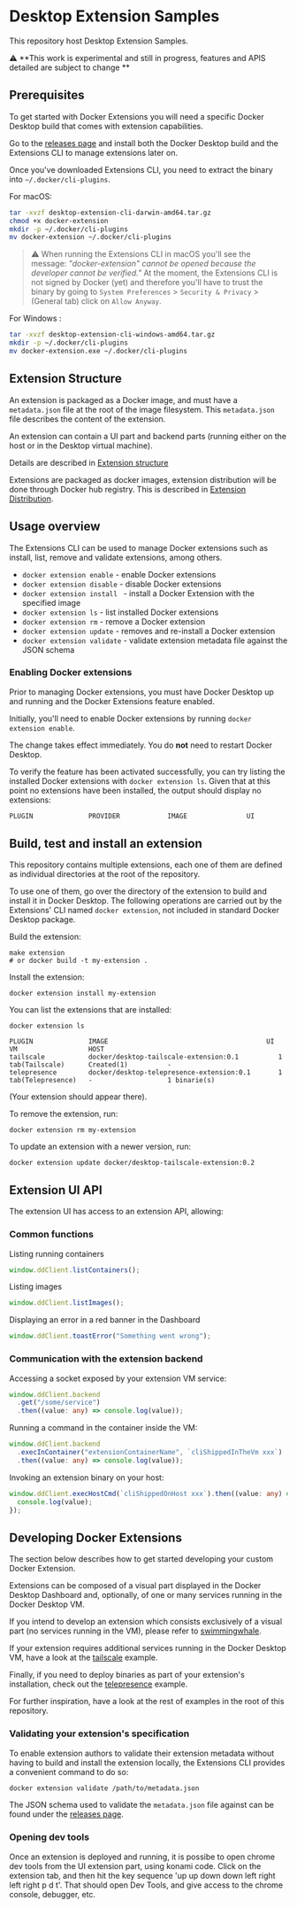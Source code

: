 # Desktop Extension Samples

This repository host Desktop Extension Samples.

:warning: **This work is experimental and still in progress, features and APIS detailed are subject to change **

## Prerequisites

To get started with Docker Extensions you will need a specific Docker Desktop build that comes with extension capabilities.

Go to the [releases page](https://github.com/docker/desktop-extension-samples/releases/latest) and install both the Docker Desktop build and the Extensions CLI to manage extensions later on.

Once you've downloaded Extensions CLI, you need to extract the binary into `~/.docker/cli-plugins`.

For macOS:

```bash
tar -xvzf desktop-extension-cli-darwin-amd64.tar.gz
chmod +x docker-extension
mkdir -p ~/.docker/cli-plugins
mv docker-extension ~/.docker/cli-plugins
```

> :warning: When running the Extensions CLI in macOS you'll see the message: _"docker-extension" cannot be opened because the developer cannot be verified."_ At the moment, the Extensions CLI is not signed by Docker (yet) and therefore you'll have to trust the binary by going to `System Preferences` > `Security & Privacy` > (General tab) click on `Allow Anyway`.

For Windows :

```bash
tar -xvzf desktop-extension-cli-windows-amd64.tar.gz
mkdir -p ~/.docker/cli-plugins
mv docker-extension.exe ~/.docker/cli-plugins
```

## Extension Structure

An extension is packaged as a Docker image, and must have a `metadata.json` file at the root of the image filesystem.
This `metadata.json` file describes the content of the extension.

An extension can contain a UI part and backend parts (running either on the host or in the Desktop virtual machine).

Details are described in [Extension structure](docs/METADATA.md)

Extensions are packaged as docker images, extension distribution will be done through Docker hub registry. This is described in [Extension Distribution](docs/DISTRIBUTION.md).

## Usage overview

The Extensions CLI can be used to manage Docker extensions such as install, list, remove and validate extensions, among others.

- `docker extension enable` - enable Docker extensions
- `docker extension disable` - disable Docker extensions
- `docker extension install ` - install a Docker Extension with the specified image
- `docker extension ls` - list installed Docker extensions
- `docker extension rm` - remove a Docker extension
- `docker extension update` - removes and re-install a Docker extension
- `docker extension validate` - validate extension metadata file against the JSON schema

### Enabling Docker extensions

Prior to managing Docker extensions, you must have Docker Desktop up and running and the Docker Extensions feature enabled.

Initially, you'll need to enable Docker extensions by running `docker extension enable`.

The change takes effect immediately. You do **not** need to restart Docker Desktop.

To verify the feature has been activated successfully, you can try listing the installed Docker extensions with `docker extension ls`. Given that at this point no extensions have been installed, the output should display no extensions:

```bash
PLUGIN              PROVIDER            IMAGE               UI                  VM                  HOST
```

## Build, test and install an extension

This repository contains multiple extensions, each one of them are defined as individual directories at the root of the repository.

To use one of them, go over the directory of the extension to build and install it in Docker Desktop. The following operations are carried out by the Extensions' CLI named `docker extension`, not included in standard Docker Desktop package.

Build the extension:

```cli
make extension
# or docker build -t my-extension .
```

Install the extension:

```cli
docker extension install my-extension
```

You can list the extensions that are installed:

```cli
docker extension ls

PLUGIN              IMAGE                                        UI                    VM                  HOST
tailscale           docker/desktop-tailscale-extension:0.1          1 tab(Tailscale)      Created(1)          -
telepresence        docker/desktop-telepresence-extension:0.1       1 tab(Telepresence)   -                   1 binarie(s)
```

(Your extension should appear there).

To remove the extension, run:

```cli
docker extension rm my-extension
```

To update an extension with a newer version, run:

```cli
docker extension update docker/desktop-tailscale-extension:0.2
```

## Extension UI API

The extension UI has access to an extension API, allowing:

### Common functions

Listing running containers

```typescript
window.ddClient.listContainers();
```

Listing images

```typescript
window.ddClient.listImages();
```

Displaying an error in a red banner in the Dashboard

```typescript
window.ddClient.toastError("Something went wrong");
```

### Communication with the extension backend

Accessing a socket exposed by your extension VM service:

```typescript
window.ddClient.backend
  .get("/some/service")
  .then((value: any) => console.log(value));
```

Running a command in the container inside the VM:

```typescript
window.ddClient.backend
  .execInContainer("extensionContainerName", `cliShippedInTheVm xxx`)
  .then((value: any) => console.log(value));
```

Invoking an extension binary on your host:

```typescript
window.ddClient.execHostCmd(`cliShippedOnHost xxx`).then((value: any) => {
  console.log(value);
});
```

## Developing Docker Extensions

The section below describes how to get started developing your custom Docker Extension.

Extensions can be composed of a visual part displayed in the Docker Desktop Dashboard and, optionally, of one or many services running in the Docker Desktop VM.

If you intend to develop an extension which consists exclusively of a visual part (no services running in the VM), please refer to [swimmingwhale](swimmingwhale).

If your extension requires additional services running in the Docker Desktop VM, have a look at the [tailscale](tailscale) example.

Finally, if you need to deploy binaries as part of your extension's installation, check out the [telepresence](telepresence) example.

For further inspiration, have a look at the rest of examples in the root of this repository.

### Validating your extension's specification

To enable extension authors to validate their extension metadata without having to build and install the extension locally, the Extensions CLI provides a convenient command to do so:

```bash
docker extension validate /path/to/metadata.json
```

The JSON schema used to validate the `metadata.json` file against can be found under the [releases page](https://github.com/docker/desktop-extension-samples/releases/latest).

### Opening dev tools

Once an extension is deployed and running, it is possibe to open chrome dev tools from the UI extension part, using konami code. Click on the extension tab, and then hit the key sequence 'up up down down left right left right p d t'. That should open Dev Tools, and give access to the chrome console, debugger, etc.
